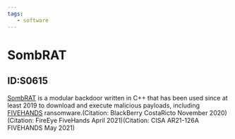 ```yaml
---
tags:
   - software
---
```

# SombRAT
## ID:S0615
[SombRAT](/mitre/software/S0615) is a modular backdoor written in C++ that has been used since at least 2019 to download and execute malicious payloads, including [FIVEHANDS](/mitre/software/S0618) ransomware.(Citation: BlackBerry CostaRicto November 2020)(Citation: FireEye FiveHands April 2021)(Citation: CISA AR21-126A FIVEHANDS May 2021)
